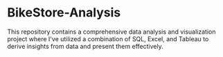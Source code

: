 # BikeStore-Analysis
This repository contains a comprehensive data analysis and visualization project where I've utilized a combination of SQL, Excel, and Tableau to derive insights from data and present them effectively.
